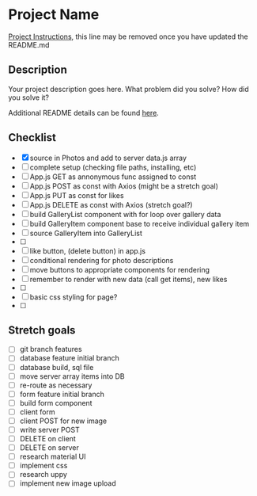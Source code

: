# Project Name

[Project Instructions](./INSTRUCTIONS.md), this line may be removed once you have updated the README.md

## Description

Your project description goes here. What problem did you solve? How did you solve it?

Additional README details can be found [here](https://github.com/PrimeAcademy/readme-template/blob/master/README.md).

## Checklist

-[x] source in Photos and add to server data.js array
-[ ] complete setup (checking file paths, installing, etc)
-[ ] App.js GET as annonymous func assigned to const
-[ ] App.js POST as const with Axios (might be a stretch goal)
-[ ] App.js PUT as const for likes
-[ ] App.js DELETE as const with Axios (stretch goal?)
-[ ] build GalleryList component with for loop over gallery data
-[ ] build GalleryItem component base to receive individual gallery item
-[ ] source GalleryItem into GalleryList
-[ ] 
-[ ] like button, (delete button) in app.js
-[ ] conditional rendering for photo descriptions
-[ ] move buttons to appropriate components for rendering
-[ ] remember to render with new data (call get items), new likes
-[ ] 
-[ ] basic css styling for page?
-[ ] 

## Stretch goals

-[ ] git branch features 
-[ ] database feature initial branch
-[ ] database build, sql file
-[ ] move server array items into DB
-[ ] re-route as necessary
-[ ] form feature initial branch
-[ ] build form component
-[ ] client form
-[ ] client POST for new image
-[ ] write server POST
-[ ] DELETE on client
-[ ] DELETE on server
-[ ] research material UI
-[ ] implement css
-[ ] research uppy
-[ ] implement new image upload
